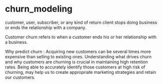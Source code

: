 # churn_modeling
customer, user, subscriber, or any kind of return client stops doing business or ends the relationship with a company.


Customer churn refers to when a customer ends his or her relationship with a business.

Why predict churn :
Acquiring new customers can be several times more expensive than selling to existing ones. Understanding what drives churn and why customers are churning is crucial in maintaining high retention rates. Being able to accurately identify those customers at high risk of churning, may help us to create appropriate marketing strategies and retain our customers.
